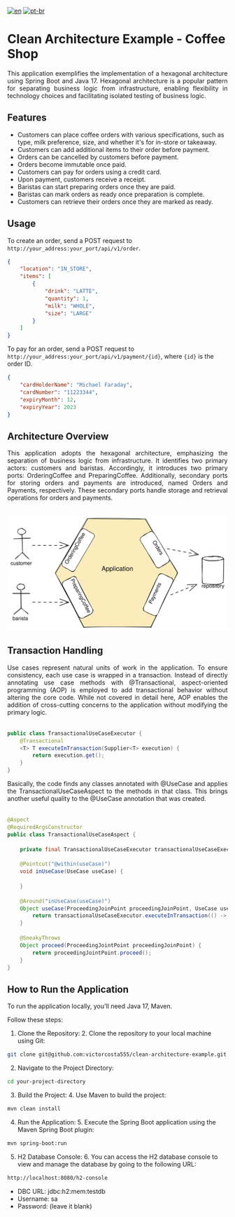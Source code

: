 [![en](https://img.shields.io/badge/lang-en-red.svg)](https://github.com/victorcosta555/clean-architecture-example)
[![pt-br](https://img.shields.io/badge/lang-pt--br-green.svg)](https://github.com/victorcosta555/clean-architecture-example/blob/master/README.pt-br.md)

# Clean Architecture Example - Coffee Shop

<div align="justify"> This application exemplifies the implementation of a hexagonal architecture using Spring Boot and Java 17. Hexagonal 
architecture is a popular pattern for separating business logic from infrastructure, enabling flexibility in technology 
choices and facilitating isolated testing of business logic.
</div>

## Features

- Customers can place coffee orders with various specifications, such as type, milk preference, size, and whether it's for in-store or takeaway.
- Customers can add additional items to their order before payment.
- Orders can be cancelled by customers before payment.
- Orders become immutable once paid.
- Customers can pay for orders using a credit card.
- Upon payment, customers receive a receipt.
- Baristas can start preparing orders once they are paid.
- Baristas can mark orders as ready once preparation is complete.
- Customers can retrieve their orders once they are marked as ready.

## Usage

To create an order, send a POST request to `http://your_address:your_port/api/v1/order`.

```json
{
    "location": "IN_STORE",
    "items": [
        {
            "drink": "LATTE",
            "quantity": 1,
            "milk": "WHOLE",
            "size": "LARGE"
        }
    ]
}
```

To pay for an order, send a POST request to `http://your_address:your_port/api/v1/payment/{id}`, where `{id}` is the order ID.

```json
{
    "cardHolderName": "Michael Faraday",
    "cardNumber": "11223344",
    "expiryMonth": 12,
    "expiryYear": 2023
}
```



## Architecture Overview

<div align="justify"> This application adopts the hexagonal architecture, emphasizing the separation of business logic from infrastructure. 
It identifies two primary actors: customers and baristas. Accordingly, it introduces two primary ports: OrderingCoffee 
and PreparingCoffee. Additionally, secondary ports for storing orders and payments are introduced, named Orders and 
Payments, respectively. These secondary ports handle storage and retrieval operations for orders and payments.
</div>

<br/>

![Hexagonal Architecture](images/coffee-shop-use-cases.svg)

## Transaction Handling

<div align="justify"> Use cases represent natural units of work in the application. To ensure consistency, each use case is wrapped in a 
transaction. Instead of directly annotating use case methods with @Transactional, aspect-oriented programming (AOP) is 
employed to add transactional behavior without altering the core code. While not covered in detail here, AOP enables the 
addition of cross-cutting concerns to the application without modifying the primary logic.
</div>

<br/>

```java
public class TransactionalUseCaseExecutor {
    @Transactional
    <T> T executeInTransaction(Supplier<T> execution) {
        return execution.get();
    }
}
```

<div align="justify"> Basically, the code finds any classes annotated with @UseCase and applies the TransactionalUseCaseAspect to the methods 
in that class. This brings another useful quality to the @UseCase annotation that was created.
</div>

<br/>

```java
@Aspect
@RequiredArgsConstructor
public class TransactionalUseCaseAspect {

    private final TransactionalUseCaseExecutor transactionalUseCaseExecutor;

    @Pointcut("@within(useCase)")
    void inUseCase(UseCase useCase) {

    }
  
    @Around("inUseCase(useCase)")
    Object useCase(ProceedingJoinPoint proceedingJoinPoint, UseCase useCase) {
        return transactionalUseCaseExecutor.executeInTransaction(() -> proceed(proceedingJoinPoint));
    }

    @SneakyThrows
    Object proceed(ProceedingJointPoint proceedingJoinPoint) {
        return proceedingJointPoint.proceed();
    }
}
```

## How to Run the Application

To run the application locally, you'll need Java 17, Maven.

Follow these steps:

1. Clone the Repository:
   2. Clone the repository to your local machine using Git:

```bash
git clone git@github.com:victorcosta555/clean-architecture-example.git
```
2. Navigate to the Project Directory:

```bash
cd your-project-directory
```
3. Build the Project:
   4. Use Maven to build the project:

```bash
mvn clean install
```

4. Run the Application:
   5. Execute the Spring Boot application using the Maven Spring Boot plugin:

```bash
mvn spring-boot:run
```

5. H2 Database Console:
   6. You can access the H2 database console to view and manage the database by going to the following URL:

```bash
http://localhost:8080/h2-console
```

- DBC URL: jdbc:h2:mem:testdb
- Username: sa
- Password: (leave it blank)
